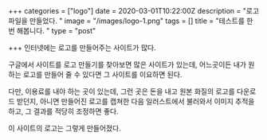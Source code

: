 +++
categories = ["logo"]
date = 2020-03-01T10:22:00Z
description = "로고 파일을 만들었다. "
image = "/images/logo-1.png"
tags = []
title = "테스트를 한 번 해봅니다. "
type = "post"

+++
인터넷에는 로고를 만들어주는 사이트가 많다. 

구글에서 사이트를 로고 만들기를 찾아보면 많은 사이트가 있는데, 어느곳이든 내가 원하는 로고를 만들어 줄 수 있다면 그 사이트를 이요하면 된다. 

다만, 이용료를 내야 하는 곳이 있는데, 그런 곳은 돈을 내고 원본 화질의 로고를 다운로드 받던지, 아니면 만들어진 로고를 캡쳐한 다음 일러스트에서 불러와서 이미지 추적을 하고, 그 결과를 적당히 조정하면 좋다. 

이 사이트의 로고는 그렇게 만들어졌다. 